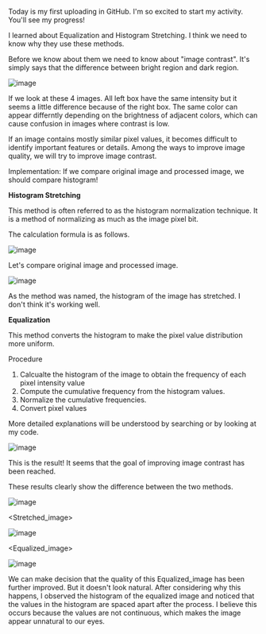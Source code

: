 Today is my first uploading in GitHub. I'm so excited to start my activity. You'll see my progress!

I learned about Equalization and Histogram Stretching. I think we need to know why they use these methods.

Before we know about them we need to know about "image contrast". It's simply says that the difference between bright region and dark region.

![image](https://github.com/user-attachments/assets/fb7899bb-5884-4a63-8687-9643e20b3323)



If we look at these 4 images. All left box have the same intensity but it seems a little difference because of the right box. The same color can appear differntly depending on the brightness of adjacent colors, which can cause confusion in images where contrast is low.

If an image contains mostly similar pixel values, it becomes difficult to identify important features or details. Among the ways to improve image quality, we will try to improve image contrast.

Implementation: If we compare original image and processed image, we should compare histogram!

**Histogram Stretching**

This method is often referred to as the histogram normalization technique. It is a method of normalizing as much as the image pixel bit.

The calculation formula is as follows.

![image](https://github.com/user-attachments/assets/ec41ede8-af80-4b3b-a115-2dff4c2fa9e0)


Let's compare original image and processed image.

![image](https://github.com/user-attachments/assets/09390841-1c48-4ee1-9377-f5d26bbe460f)


As the method was named, the histogram of the image has stretched. I don't think it's working well.

**Equalization**

This method converts the histogram to make the pixel value distribution more uniform.

Procedure

1. Calcualte the histogram of the image to obtain the frequency of each pixel intensity value
2. Compute the cumulative frequency from the histogram values.
3. Normalize the cumulative frequencies.
4. Convert pixel values

More detailed explanations will be understood by searching or by looking at my code.

![image](https://github.com/user-attachments/assets/3c6ff0a6-1429-417b-9d17-72836cbb87dc)


This is the result! It seems that the goal of improving image contrast has been reached.

These results clearly show the difference between the two methods.

<Original image>

![image](https://github.com/user-attachments/assets/fb5e93f0-23fa-4c16-b358-580ad219c606)


<Stretched_image>

![image](https://github.com/user-attachments/assets/42d81ecd-038c-42ad-a482-03e9923a33c4)


<Equalized_image>

![image](https://github.com/user-attachments/assets/ee84899c-bbc0-4202-8953-faa2703f7875)


We can make decision that the quality of this Equalized_image has been further improved. But it doesn't look natural. After considering why this happens, I observed the histogram of the equalized image and noticed that the values in the histogram are spaced apart after the process. I believe this occurs because the values are not continuous, which makes the image appear unnatural to our eyes.
